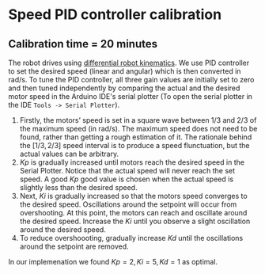 # Speed PID controller calibration

## Calibration time = 20 minutes

The robot drives using [differential robot kinematics](https://www.cs.columbia.edu/~allen/F19/NOTES/icckinematics.pdf). We use PID controller to set the desired speed (linear and angular) which is then converted in rad/s. To tune the PID controller, all three gain values are initially set to zero and then tuned independently by comparing the actual and the desired motor speed in the Arduino IDE's serial plotter (To open the serial plotter in the IDE `Tools -> Serial Plotter`).

1. Firstly, the motors’ speed is set in a square wave between 1/3 and 2/3 of the maximum speed (in rad/s). The maximum speed does not need to be found, rather than getting a rough estimation of it. The rationale behind the $[1/3,2/3]$ speed interval is to produce a speed flunctuation, but the actual values can be arbitrary. 
2. $Kp$ is gradually increased until motors reach the desired speed in the Serial Plotter. Notice that the actual speed will never reach the set speed. A good $Kp$ good value is chosen when the actual speed is slightly less than the desired speed. 
3. Next, $Ki$ is gradually increased so that the motors speed converges to the desired speed. Oscillations around the setpoint will occur from overshooting. At this point, the motors can reach and oscillate around the desired speed. Increase the $Ki$ until you observe a slight oscillation around the desired speed.
4. To reduce overshoooting, gradually increase $Kd$ until the oscillations around the setpoint are removed.

In our implemenation we found $Kp=2, Ki=5, Kd=1$ as optimal.

